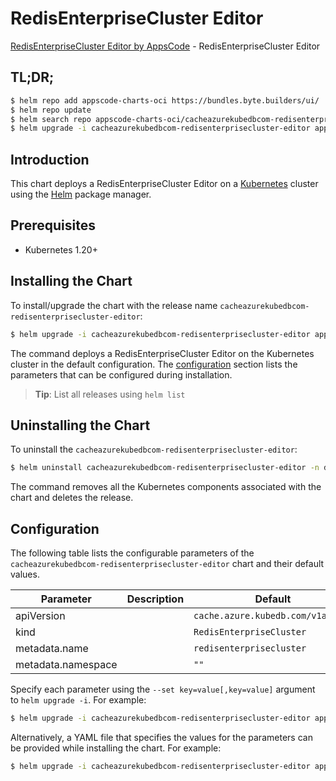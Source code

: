 # RedisEnterpriseCluster Editor

[RedisEnterpriseCluster Editor by AppsCode](https://appscode.com) - RedisEnterpriseCluster Editor

## TL;DR;

```bash
$ helm repo add appscode-charts-oci https://bundles.byte.builders/ui/
$ helm repo update
$ helm search repo appscode-charts-oci/cacheazurekubedbcom-redisenterprisecluster-editor --version=v0.14.0
$ helm upgrade -i cacheazurekubedbcom-redisenterprisecluster-editor appscode-charts-oci/cacheazurekubedbcom-redisenterprisecluster-editor -n default --create-namespace --version=v0.14.0
```

## Introduction

This chart deploys a RedisEnterpriseCluster Editor on a [Kubernetes](http://kubernetes.io) cluster using the [Helm](https://helm.sh) package manager.

## Prerequisites

- Kubernetes 1.20+

## Installing the Chart

To install/upgrade the chart with the release name `cacheazurekubedbcom-redisenterprisecluster-editor`:

```bash
$ helm upgrade -i cacheazurekubedbcom-redisenterprisecluster-editor appscode-charts-oci/cacheazurekubedbcom-redisenterprisecluster-editor -n default --create-namespace --version=v0.14.0
```

The command deploys a RedisEnterpriseCluster Editor on the Kubernetes cluster in the default configuration. The [configuration](#configuration) section lists the parameters that can be configured during installation.

> **Tip**: List all releases using `helm list`

## Uninstalling the Chart

To uninstall the `cacheazurekubedbcom-redisenterprisecluster-editor`:

```bash
$ helm uninstall cacheazurekubedbcom-redisenterprisecluster-editor -n default
```

The command removes all the Kubernetes components associated with the chart and deletes the release.

## Configuration

The following table lists the configurable parameters of the `cacheazurekubedbcom-redisenterprisecluster-editor` chart and their default values.

|     Parameter      | Description |                   Default                    |
|--------------------|-------------|----------------------------------------------|
| apiVersion         |             | <code>cache.azure.kubedb.com/v1alpha1</code> |
| kind               |             | <code>RedisEnterpriseCluster</code>          |
| metadata.name      |             | <code>redisenterprisecluster</code>          |
| metadata.namespace |             | <code>""</code>                              |


Specify each parameter using the `--set key=value[,key=value]` argument to `helm upgrade -i`. For example:

```bash
$ helm upgrade -i cacheazurekubedbcom-redisenterprisecluster-editor appscode-charts-oci/cacheazurekubedbcom-redisenterprisecluster-editor -n default --create-namespace --version=v0.14.0 --set apiVersion=cache.azure.kubedb.com/v1alpha1
```

Alternatively, a YAML file that specifies the values for the parameters can be provided while
installing the chart. For example:

```bash
$ helm upgrade -i cacheazurekubedbcom-redisenterprisecluster-editor appscode-charts-oci/cacheazurekubedbcom-redisenterprisecluster-editor -n default --create-namespace --version=v0.14.0 --values values.yaml
```
